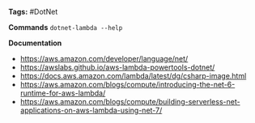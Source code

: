 **Tags:** #DotNet 

**Commands**
`dotnet-lambda --help`

**Documentation**
- https://aws.amazon.com/developer/language/net/
- https://awslabs.github.io/aws-lambda-powertools-dotnet/
- https://docs.aws.amazon.com/lambda/latest/dg/csharp-image.html
- https://aws.amazon.com/blogs/compute/introducing-the-net-6-runtime-for-aws-lambda/
- https://aws.amazon.com/blogs/compute/building-serverless-net-applications-on-aws-lambda-using-net-7/